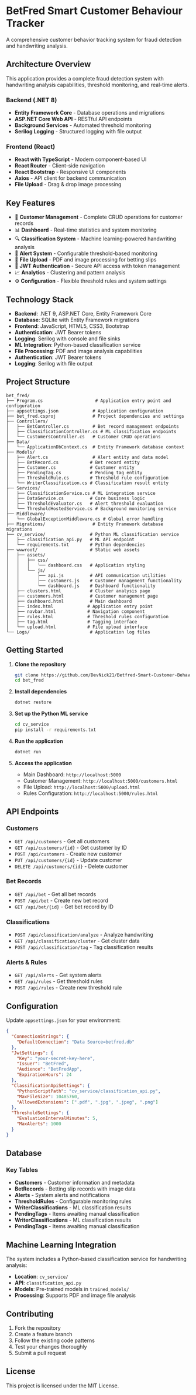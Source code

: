 # BetFred Smart Customer Behaviour Tracker

A comprehensive customer behavior tracking system for fraud detection and handwriting analysis.

## Architecture Overview

This application provides a complete fraud detection system with handwriting analysis capabilities, threshold monitoring, and real-time alerts.

### Backend (.NET 8)

- **Entity Framework Core** - Database operations and migrations
- **ASP.NET Core Web API** - RESTful API endpoints
- **Background Services** - Automated threshold monitoring
- **Serilog Logging** - Structured logging with file output

### Frontend (React)

- **React with TypeScript** - Modern component-based UI
- **React Router** - Client-side navigation
- **React Bootstrap** - Responsive UI components
- **Axios** - API client for backend communication
- **File Upload** - Drag & drop image processing

## Key Features

- 👥 **Customer Management** - Complete CRUD operations for customer records
- 📊 **Dashboard** - Real-time statistics and system monitoring
- 🔍 **Classification System** - Machine learning-powered handwriting analysis
- 🚨 **Alert System** - Configurable threshold-based monitoring
- 📁 **File Upload** - PDF and image processing for betting slips
- 🔐 **JWT Authentication** - Secure API access with token management
- 📈 **Analytics** - Clustering and pattern analysis
- ⚙️ **Configuration** - Flexible threshold rules and system settings

## Technology Stack

- **Backend**: .NET 9, ASP.NET Core, Entity Framework Core
- **Database**: SQLite with Entity Framework migrations
- **Frontend**: JavaScript, HTML5, CSS3, Bootstrap
- **Authentication**: JWT Bearer tokens
- **Logging**: Serilog with console and file sinks
- **ML Integration**: Python-based classification service
- **File Processing**: PDF and image analysis capabilities
- **Authentication**: JWT Bearer tokens
- **Logging**: Serilog with file output

## Project Structure

```
bet_fred/
├── Program.cs                    # Application entry point and configuration
├── appsettings.json             # Application configuration
├── bet_fred.csproj              # Project dependencies and settings
├── Controllers/
│   ├── BetController.cs         # Bet record management endpoints
│   ├── ClassificationController.cs # ML classification endpoints
│   └── CustomersController.cs   # Customer CRUD operations
├── Data/
│   └── ApplicationDbContext.cs  # Entity Framework database context
├── Models/
│   ├── Alert.cs                 # Alert entity and data model
│   ├── BetRecord.cs            # Bet record entity
│   ├── Customer.cs             # Customer entity
│   ├── PendingTag.cs           # Pending tag entity
│   ├── ThresholdRule.cs        # Threshold rule configuration
│   └── WriterClassification.cs # Classification result entity
├── Services/
│   ├── ClassificationService.cs # ML integration service
│   ├── DataService.cs          # Core business logic
│   ├── ThresholdEvaluator.cs   # Alert threshold evaluation
│   └── ThresholdHostedService.cs # Background monitoring service
├── Middleware/
│   └── GlobalExceptionMiddleware.cs # Global error handling
├── Migrations/                  # Entity Framework database migrations
├── cv_service/                 # Python ML classification service
│   ├── classification_api.py   # ML API endpoint
│   └── requirements.txt        # Python dependencies
├── wwwroot/                    # Static web assets
│   ├── assets/
│   │   ├── css/
│   │   │   └── dashboard.css   # Application styling
│   │   └── js/
│   │       ├── api.js          # API communication utilities
│   │       ├── customers.js    # Customer management functionality
│   │       └── dashboard.js    # Dashboard functionality
│   ├── clusters.html           # Cluster analysis page
│   ├── customers.html          # Customer management page
│   ├── dashboard.html          # Main dashboard
│   ├── index.html             # Application entry point
│   ├── navbar.html            # Navigation component
│   ├── rules.html             # Threshold rules configuration
│   ├── tag.html               # Tagging interface
│   └── upload.html            # File upload interface
└── Logs/                       # Application log files
```

## Getting Started

1. **Clone the repository**

   ```bash
   git clone https://github.com/DevNick21/Betfred-Smart-Customer-Behaviour-Tracker.git
   cd bet_fred
   ```

2. **Install dependencies**

   ```bash
   dotnet restore
   ```

3. **Set up the Python ML service**

   ```bash
   cd cv_service
   pip install -r requirements.txt
   ```

4. **Run the application**

   ```bash
   dotnet run
   ```

5. **Access the application**
   - Main Dashboard: `http://localhost:5000`
   - Customer Management: `http://localhost:5000/customers.html`
   - File Upload: `http://localhost:5000/upload.html`
   - Rules Configuration: `http://localhost:5000/rules.html`

## API Endpoints

### Customers

- `GET /api/customers` - Get all customers
- `GET /api/customers/{id}` - Get customer by ID
- `POST /api/customers` - Create new customer
- `PUT /api/customers/{id}` - Update customer
- `DELETE /api/customers/{id}` - Delete customer

### Bet Records

- `GET /api/bet` - Get all bet records
- `POST /api/bet` - Create new bet record
- `GET /api/bet/{id}` - Get bet record by ID

### Classifications

- `POST /api/classification/analyze` - Analyze handwriting
- `GET /api/classification/cluster` - Get cluster data
- `POST /api/classification/tag` - Tag classification results

### Alerts & Rules

- `GET /api/alerts` - Get system alerts
- `GET /api/rules` - Get threshold rules
- `POST /api/rules` - Create new threshold rule

## Configuration

Update `appsettings.json` for your environment:

```json
{
  "ConnectionStrings": {
    "DefaultConnection": "Data Source=betfred.db"
  },
  "JwtSettings": {
    "Key": "your-secret-key-here",
    "Issuer": "BetFred",
    "Audience": "BetFredApp",
    "ExpirationHours": 24
  },
  "ClassificationApiSettings": {
    "PythonScriptPath": "cv_service/classification_api.py",
    "MaxFileSize": 10485760,
    "AllowedExtensions": [".pdf", ".jpg", ".jpeg", ".png"]
  },
  "ThresholdSettings": {
    "EvaluationIntervalMinutes": 5,
    "MaxAlerts": 1000
  }
}
```

## Database

### Key Tables

- **Customers** - Customer information and metadata
- **BetRecords** - Betting slip records with image data
- **Alerts** - System alerts and notifications
- **ThresholdRules** - Configurable monitoring rules
- **WriterClassifications** - ML classification results
- **PendingTags** - Items awaiting manual classification
- **WriterClassifications** - ML classification results
- **PendingTags** - Items awaiting manual classification

## Machine Learning Integration

The system includes a Python-based classification service for handwriting analysis:

- **Location**: `cv_service/`
- **API**: `classification_api.py`
- **Models**: Pre-trained models in `trained_models/`
- **Processing**: Supports PDF and image file analysis

## Contributing

1. Fork the repository
2. Create a feature branch
3. Follow the existing code patterns
4. Test your changes thoroughly
5. Submit a pull request

## License

This project is licensed under the MIT License.
